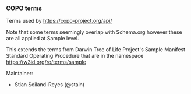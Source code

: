 ### COPO terms

Terms used by https://copo-project.org/api/

Note that some terms seemingly overlap with Schema.org however these are all applied at Sample level.

This extends the terms from Darwin Tree of Life Project's Sample Manifest Standard Operating Procedure
that are in the namespace https://w3id.org/ro/terms/sample


Maintainer: 
- Stian Soiland-Reyes (@stain)
